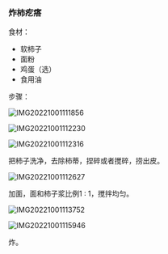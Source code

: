 ### 炸柿疙瘩

食材：

- 软柿子
- 面粉
- 鸡蛋（选）
- 食用油

步骤：

![IMG20221001111856](https://cdn.jsdelivr.net/gh//gary8177/pic@main/20221004_1664897307.jpg)

![IMG20221001112230](https://cdn.jsdelivr.net/gh//gary8177/pic@main/20221004_1664897333.jpg)

![IMG20221001112316](https://cdn.jsdelivr.net/gh//gary8177/pic@main/20221004_1664897360.jpg)

把柿子洗净，去除柿蒂，捏碎或者搅碎，捞出皮。



![IMG20221001112627](https://cdn.jsdelivr.net/gh//gary8177/pic@main/20221004_1664897365.jpg)

加面，面和柿子浆比例1 : 1，搅拌均匀。



![IMG20221001113752](https://cdn.jsdelivr.net/gh//gary8177/pic@main/20221004_1664897371.jpg)

![IMG20221001115946](https://cdn.jsdelivr.net/gh//gary8177/pic@main/20221004_1664897405.jpg)

炸。



